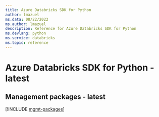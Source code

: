 ```yaml
---
title: Azure Databricks SDK for Python
author: lmazuel
ms.data: 08/22/2022
ms.author: lmazuel
description: Reference for Azure Databricks SDK for Python
ms.devlang: python
ms.service: databricks
ms.topic: reference
---
```

# Azure Databricks SDK for Python - latest

## Management packages - latest
[!INCLUDE [mgmt-packages](databricks-mgmt-index.md)]